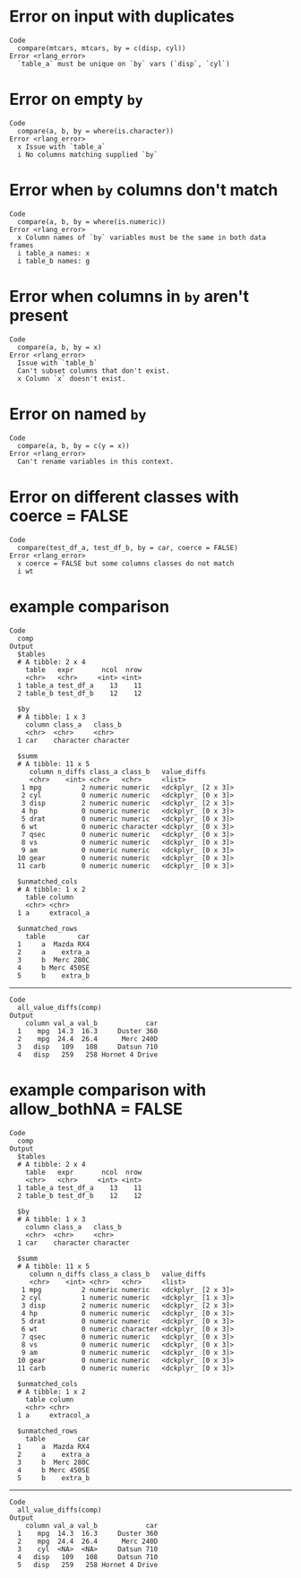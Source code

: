 # Error on input with duplicates

    Code
      compare(mtcars, mtcars, by = c(disp, cyl))
    Error <rlang_error>
      `table_a` must be unique on `by` vars (`disp`, `cyl`)

# Error on empty `by`

    Code
      compare(a, b, by = where(is.character))
    Error <rlang_error>
      x Issue with `table_a`
      i No columns matching supplied `by`

# Error when `by` columns don't match

    Code
      compare(a, b, by = where(is.numeric))
    Error <rlang_error>
      x Column names of `by` variables must be the same in both data frames
      i table_a names: x
      i table_b names: g

# Error when columns in `by` aren't present

    Code
      compare(a, b, by = x)
    Error <rlang_error>
      Issue with `table_b`
      Can't subset columns that don't exist.
      x Column `x` doesn't exist.

# Error on named `by`

    Code
      compare(a, b, by = c(y = x))
    Error <rlang_error>
      Can't rename variables in this context.

# Error on different classes with coerce = FALSE

    Code
      compare(test_df_a, test_df_b, by = car, coerce = FALSE)
    Error <rlang_error>
      x coerce = FALSE but some columns classes do not match
      i wt

# example comparison

    Code
      comp
    Output
      $tables
      # A tibble: 2 x 4
        table   expr       ncol  nrow
        <chr>   <chr>     <int> <int>
      1 table_a test_df_a    13    11
      2 table_b test_df_b    12    12
      
      $by
      # A tibble: 1 x 3
        column class_a   class_b  
        <chr>  <chr>     <chr>    
      1 car    character character
      
      $summ
      # A tibble: 11 x 5
         column n_diffs class_a class_b   value_diffs       
         <chr>    <int> <chr>   <chr>     <list>            
       1 mpg          2 numeric numeric   <dckplyr_ [2 x 3]>
       2 cyl          0 numeric numeric   <dckplyr_ [0 x 3]>
       3 disp         2 numeric numeric   <dckplyr_ [2 x 3]>
       4 hp           0 numeric numeric   <dckplyr_ [0 x 3]>
       5 drat         0 numeric numeric   <dckplyr_ [0 x 3]>
       6 wt           0 numeric character <dckplyr_ [0 x 3]>
       7 qsec         0 numeric numeric   <dckplyr_ [0 x 3]>
       8 vs           0 numeric numeric   <dckplyr_ [0 x 3]>
       9 am           0 numeric numeric   <dckplyr_ [0 x 3]>
      10 gear         0 numeric numeric   <dckplyr_ [0 x 3]>
      11 carb         0 numeric numeric   <dckplyr_ [0 x 3]>
      
      $unmatched_cols
      # A tibble: 1 x 2
        table column    
        <chr> <chr>     
      1 a     extracol_a
      
      $unmatched_rows
        table        car
      1     a  Mazda RX4
      2     a    extra_a
      3     b  Merc 280C
      4     b Merc 450SE
      5     b    extra_b
      

---

    Code
      all_value_diffs(comp)
    Output
        column val_a val_b            car
      1    mpg  14.3  16.3     Duster 360
      2    mpg  24.4  26.4      Merc 240D
      3   disp   109   108     Datsun 710
      4   disp   259   258 Hornet 4 Drive

# example comparison with allow_bothNA = FALSE

    Code
      comp
    Output
      $tables
      # A tibble: 2 x 4
        table   expr       ncol  nrow
        <chr>   <chr>     <int> <int>
      1 table_a test_df_a    13    11
      2 table_b test_df_b    12    12
      
      $by
      # A tibble: 1 x 3
        column class_a   class_b  
        <chr>  <chr>     <chr>    
      1 car    character character
      
      $summ
      # A tibble: 11 x 5
         column n_diffs class_a class_b   value_diffs       
         <chr>    <int> <chr>   <chr>     <list>            
       1 mpg          2 numeric numeric   <dckplyr_ [2 x 3]>
       2 cyl          1 numeric numeric   <dckplyr_ [1 x 3]>
       3 disp         2 numeric numeric   <dckplyr_ [2 x 3]>
       4 hp           0 numeric numeric   <dckplyr_ [0 x 3]>
       5 drat         0 numeric numeric   <dckplyr_ [0 x 3]>
       6 wt           0 numeric character <dckplyr_ [0 x 3]>
       7 qsec         0 numeric numeric   <dckplyr_ [0 x 3]>
       8 vs           0 numeric numeric   <dckplyr_ [0 x 3]>
       9 am           0 numeric numeric   <dckplyr_ [0 x 3]>
      10 gear         0 numeric numeric   <dckplyr_ [0 x 3]>
      11 carb         0 numeric numeric   <dckplyr_ [0 x 3]>
      
      $unmatched_cols
      # A tibble: 1 x 2
        table column    
        <chr> <chr>     
      1 a     extracol_a
      
      $unmatched_rows
        table        car
      1     a  Mazda RX4
      2     a    extra_a
      3     b  Merc 280C
      4     b Merc 450SE
      5     b    extra_b
      

---

    Code
      all_value_diffs(comp)
    Output
        column val_a val_b            car
      1    mpg  14.3  16.3     Duster 360
      2    mpg  24.4  26.4      Merc 240D
      3    cyl  <NA>  <NA>     Datsun 710
      4   disp   109   108     Datsun 710
      5   disp   259   258 Hornet 4 Drive

